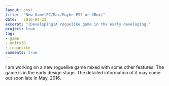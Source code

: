 ```yaml
---
layout: post
title:  "New Game(PC/Mac/Maybe PS? or XBox)"
date:   2016-04-23
excerpt: "[Developing]A roguelike game in the early developing."
project: true
tag:
- game
- Unity3D
- roguelike
comments: true
---
```


I am working on a new roguelike game mixed with some other features. The game is in the early design stage. The detailed information of it may come out soon late in May, 2016. 